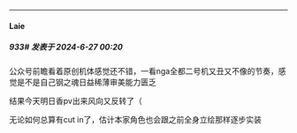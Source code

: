 ﻿
*****

####  Laie  
##### 933#       发表于 2024-6-27 00:20

公众号前瞻看着原创机体感觉还不错，一看nga全都二号机又丑又不像的节奏，感觉是不是自己钢之魂日益稀薄审美能力匮乏

结果今天明日香pv出来风向又反转了（

无论如何总算有cut in了，估计本家角色也会跟之前全身立绘那样逐步实装

